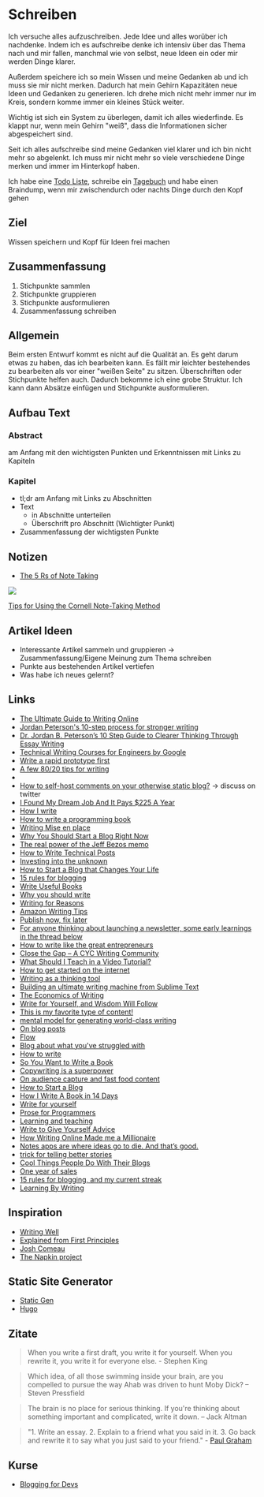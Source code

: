# Schreiben

Ich versuche alles aufzuschreiben. Jede Idee und alles worüber ich nachdenke. Indem ich es aufschreibe denke ich intensiv über das Thema nach und mir fallen, manchmal wie von selbst, neue Ideen ein oder mir werden Dinge klarer.

Außerdem speichere ich so mein Wissen und meine Gedanken ab und ich muss sie mir nicht merken. Dadurch hat mein Gehirn Kapazitäten neue Ideen und Gedanken zu generieren. Ich drehe mich nicht mehr immer nur im Kreis, sondern komme immer ein kleines Stück weiter.

Wichtig ist sich ein System zu überlegen, damit ich alles wiederfinde. Es klappt nur, wenn mein Gehirn "weiß", dass die Informationen sicher abgespeichert sind.

Seit ich alles aufschreibe sind meine Gedanken viel klarer und ich bin nicht mehr so abgelenkt. Ich muss mir nicht mehr so viele verschiedene Dinge merken und immer im Hinterkopf haben.

Ich habe eine [Todo Liste](../produktivitaet/aufgaben.md), schreibe ein [Tagebuch](./tagebuch.md) und habe einen Braindump, wenn mir zwischendurch oder nachts Dinge durch den Kopf gehen

## Ziel

Wissen speichern und Kopf für Ideen frei machen

## Zusammenfassung

1. Stichpunkte sammlen
2. Stichpunkte gruppieren
3. Stichpunkte ausformulieren
4. Zusammenfassung schreiben

## Allgemein

Beim ersten Entwurf kommt es nicht auf die Qualität an. Es geht darum etwas zu haben, das ich bearbeiten kann.
Es fällt mir leichter bestehendes zu bearbeiten als vor einer "weißen Seite" zu sitzen.
Überschriften oder Stichpunkte helfen auch. Dadurch bekomme ich eine grobe Struktur. Ich kann dann Absätze einfügen und Stichpunkte ausformulieren.

## Aufbau Text

### Abstract

am Anfang mit den wichtigsten Punkten und Erkenntnissen mit Links zu Kapiteln

### Kapitel

- tl;dr am Anfang mit Links zu Abschnitten
- Text
    + in Abschnitte unterteilen
    + Überschrift pro Abschnitt (Wichtigter Punkt)
- Zusammenfassung der wichtigsten Punkte

## Notizen

- [The 5 Rs of Note Taking](https://aliabdaal.com/the-5-rs-of-note-taking/)

![](https://lawschooltoolbox.com/wp-content/uploads/2016/09/IMG_0080_2.jpg)

[Tips for Using the Cornell Note-Taking Method](https://lawschooltoolbox.com/tips-for-using-the-cornell-note-taking-method/)

## Artikel Ideen

- Interessante Artikel sammeln und gruppieren -> Zusammenfassung/Eigene Meinung zum Thema schreiben
- Punkte aus bestehenden Artikel vertiefen
- Was habe ich neues gelernt?

## Links

- [The Ultimate Guide to Writing Online](https://www.perell.com/blog/the-ultimate-guide-to-writing-online)
- [Jordan Peterson's 10-step process for stronger writing](https://bigthink.com/personal-growth/jordan-petersons-ten-step-process-for-stronger-writing?rebelltitem=2#rebelltitem2)
- [Dr. Jordan B. Peterson’s 10 Step Guide to Clearer Thinking Through Essay Writing](https://medium.com/practicecomesfirst/dr-jordan-b-petersons-10-step-guide-to-clearer-thinking-through-essay-writing-1ab79a94937)
- [Technical Writing Courses for Engineers by Google](https://developers.google.com/tech-writing)
- [Write a rapid prototype first](https://terrytao.wordpress.com/advice-on-writing-papers/write-a-rapid-prototype-first/)
- [A few 80/20 tips for writing](https://www.indiehackers.com/post/a-few-80-20-tips-for-writing-b08941d407)
- [](https://twitter.com/monicalent/status/1258750975021588483)
- [How to self-host comments on your otherwise static blog?](https://news.ycombinator.com/item?id=23095273) -> discuss on twitter
- [I Found My Dream Job And It Pays $225 A Year](https://apurplelife.com/2020/05/12/my-dream-job-pays-225-a-year/)
- [How I write](https://thesephist.com/posts/how-i-write/)
- [How to write a programming book](https://www.aquicarattino.com/blog/how-write-programming-book/)
- [Writing Mise en place](https://www.swyx.io/writing/writing-mise-en-place/)
- [Why You Should Start a Blog Right Now](https://guzey.com/personal/why-have-a-blog/)
- [The real power of the Jeff Bezos memo](https://medium.com/swlh/the-real-power-of-the-jeff-bezos-memo-and-how-you-can-put-it-into-practice-even-if-you-dont-have-bb2e66905b77)
- [How to Write Technical Posts](https://reasonablypolymorphic.com/blog/writing-technical-posts/)
- [Investing into the unknown](https://nesslabs.com/lawrence-yeo-interview)
- [How to Start a Blog that Changes Your Life](https://www.nateliason.com/blog/start-a-blog)
- [15 rules for blogging](http://interconnected.org/home/2020/09/10/streak)
- [Write Useful Books](https://writeusefulbooks.com/)
- [Why you should write](https://www.preetamnath.com/blog/why-you-should-write)
- [Writing for Reasons](https://blog.sulami.xyz/posts/writing-for-reasons/)
- [Amazon Writing Tips](https://twitter.com/Mehdiyac/status/1320832578241384448?s=20)
- [Publish now, fix later](https://www.amitmerchant.com/publish-now-fix-later/)
- [For anyone thinking about launching a newsletter, some early learnings in the thread below](https://twitter.com/StockJabber/status/1361428648939696131)
- [How to write like the great entrepreneurs](https://venturehacks.com/writing)
- [Close the Gap – A CYC Writing Community](https://www.craftyourcontent.com/community/)
- [What Should I Teach in a Video Tutorial?](https://johnlindquist.com/what-should-i-teach-in-a-video-tutorial/)
- [How to get started on the internet](https://twitter.com/simonsarris/status/1378023590503849986)
- [Writing as a thinking tool](https://nesslabs.com/writing-thinking-tool)
- [Building an ultimate writing machine from Sublime Text](https://tonsky.me/blog/sublime-writer/)
- [The Economics of Writing](https://moretothat.com/economics-of-writing/)
- [Write for Yourself, and Wisdom Will Follow](https://moretothat.com/writing-and-wisdom/)
- [This is my favorite type of content!](https://twitter.com/jkup/status/1389615876996009987)
- [mental model for generating world-class writing](https://twitter.com/Julian/status/1327765347936522240)
- [On blog posts](https://www.neelnanda.io/blog/27-retrospective)
- [Flow](https://flow.rest/)
- [Blog about what you've struggled with](https://jvns.ca/blog/2021/05/24/blog-about-what-you-ve-struggled-with/)
- [How to write](https://twitter.com/dickiebush/status/1399879281652678664)
- [So You Want to Write a Book](https://ed2592press.com/author/)
- [Copywriting is a superpower](https://twitter.com/alexgarcia_atx/status/1405155705477156866)
- [On audience capture and fast food content](https://manuelmoreale.com/fast-food-content)
- [How to Start a Blog](https://www.freecodecamp.org/news/how-to-start-a-blog-book/)
- [How I Write A Book in 14 Days](https://tynan.com/write/)
- [Write for yourself](https://www.chrisbehan.ca/posts/write-for-yourself)
- [Prose for Programmers](https://proseforprogrammers.dev/)
- [Learning and teaching](https://notebook.drmaciver.com/posts/2022-01-29-16:02.html)
- [Write to Give Yourself Advice](https://moretothat.com/write-to-give-yourself-advice/)
- [How Writing Online Made me a Millionaire](https://www.youtube.com/watch?v=vyVpRiqOvt4)
- [Notes apps are where ideas go to die. And that’s good.](https://reproof.app/blog/notes-apps-help-us-forget)
- [trick for telling better stories](https://twitter.com/wes_kao/status/1495065668546408456)
- [Cool Things People Do With Their Blogs](https://brainbaking.com/post/2022/04/cool-things-people-do-with-their-blogs/)
- [One year of sales](https://nts.strzibny.name/one-year-of-sales/)
- [15 rules for blogging, and my current streak](https://interconnected.org/home/2020/09/10/streak)
- [Learning By Writing](https://www.cold-takes.com/learning-by-writing/)

## Inspiration

- [Writing Well](https://www.julian.com/guide/write/intro)
- [Explained from First Principles](https://explained-from-first-principles.com/)
- [Josh Comeau](https://joshwcomeau.com/)
- [The Napkin project](https://web.evanchen.cc/napkin.html)

## Static Site Generator

- [Static Gen](https://www.staticgen.com/)
- [Hugo](https://gohugo.io/)

## Zitate

> When you write a first draft, you write it for yourself. When you rewrite it, you write it for everyone else. - Stephen King

> Which idea, of all those swimming inside your brain, are you compelled to pursue the way Ahab was driven to hunt Moby Dick?
– Steven Pressfield

> The brain is no place for serious thinking. If you're thinking about something important and complicated, write it down.
– Jack Altman

> "1. Write an essay. 
> 2. Explain to a friend what you said in it.
> 3. Go back and rewrite it to say what you just said to your friend." - [Paul Graham](https://twitter.com/paulg/status/1376139287314493447)

## Kurse

- [Blogging for Devs](https://bloggingfordevs.com/)



